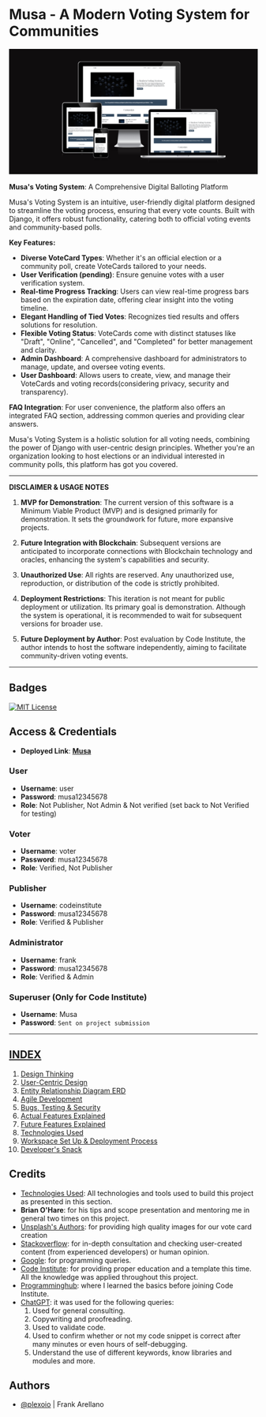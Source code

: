 # Musa - A Modern Voting System for Communities 

![Responsive Mockup image](https://github.com/plexoio/musa/blob/main/documentation/assets/img/mockup/mockup.png)

**Musa's Voting System**: A Comprehensive Digital Balloting Platform

Musa's Voting System is an intuitive, user-friendly digital platform designed to streamline the voting process, ensuring that every vote counts. Built with Django, it offers robust functionality, catering both to official voting events and community-based polls.

**Key Features:**
- **Diverse VoteCard Types**: Whether it's an official election or a community poll, create VoteCards tailored to your needs.
- **User Verification (pending)**: Ensure genuine votes with a user verification system.
- **Real-time Progress Tracking**: Users can view real-time progress bars based on the expiration date, offering clear insight into the voting timeline.
- **Elegant Handling of Tied Votes**: Recognizes tied results and offers solutions for resolution.
- **Flexible Voting Status**: VoteCards come with distinct statuses like "Draft", "Online", "Cancelled", and "Completed" for better management and clarity.
- **Admin Dashboard**: A comprehensive dashboard for administrators to manage, update, and oversee voting events.
- **User Dashboard**: Allows users to create, view, and manage their VoteCards and voting records(considering privacy, security and transparency).

**FAQ Integration**: 
For user convenience, the platform also offers an integrated FAQ section, addressing common queries and providing clear answers.

Musa's Voting System is a holistic solution for all voting needs, combining the power of Django with user-centric design principles. Whether you're an organization looking to host elections or an individual interested in community polls, this platform has got you covered.

---

**DISCLAIMER & USAGE NOTES**

1. **MVP for Demonstration**: The current version of this software is a Minimum Viable Product (MVP) and is designed primarily for demonstration. It sets the groundwork for future, more expansive projects.
   
2. **Future Integration with Blockchain**: Subsequent versions are anticipated to incorporate connections with Blockchain technology and oracles, enhancing the system's capabilities and security.

3. **Unauthorized Use**: All rights are reserved. Any unauthorized use, reproduction, or distribution of the code is strictly prohibited.

4. **Deployment Restrictions**: This iteration is not meant for public deployment or utilization. Its primary goal is demonstration. Although the system is operational, it is recommended to wait for subsequent versions for broader use.

5. **Future Deployment by Author**: Post evaluation by Code Institute, the author intends to host the software independently, aiming to facilitate community-driven voting events.

---

## Badges

[![MIT License](https://img.shields.io/badge/License-MIT-green.svg)](https://choosealicense.com/licenses/mit/)

## Access & Credentials

- **Deployed Link**: [**Musa**](https://musa-voting-077e0d53fa15.herokuapp.com/)

### User

- **Username**: user
- **Password**: musa12345678
- **Role**: Not Publisher, Not Admin & Not verified (set back to Not Verified for testing)

### Voter

- **Username**: voter
- **Password**: musa12345678
- **Role**: Verified, Not Publisher

### Publisher

- **Username**: codeinstitute
- **Password**: musa12345678
- **Role**: Verified & Publisher

### Administrator

- **Username**: frank
- **Password**: musa12345678
- **Role**: Verified & Admin

### Superuser (Only for Code Institute)

- **Username**: Musa
- **Password**: `Sent on project submission`

---

## [INDEX](https://github.com/plexoio/musa/blob/main/)
1. [Design Thinking](https://github.com/plexoio/musa/blob/main/documentation/readme/design-thinking/design-thinking.md)
2. [User-Centric Design](https://github.com/plexoio/musa/blob/main/documentation/readme/user-centric/user-centric.md)
3. [Entity Relationship Diagram ERD](https://github.com/plexoio/musa/blob/main/documentation/readme/erd/erd.md)
4. [Agile Development](https://github.com/plexoio/musa/blob/main/documentation/readme/agile-development/agile-development.md)
5. [Bugs, Testing & Security](https://github.com/plexoio/musa/blob/main/documentation/readme/bug-test-security/bug_test_security.md)
6. [Actual Features Explained](https://github.com/plexoio/musa/blob/main/documentation/readme/actual-features/actual_features.md)
7. [Future Features Explained](https://github.com/plexoio/musa/blob/main/documentation/readme/future-features/future_features.md)
8. [Technologies Used](https://github.com/plexoio/musa/blob/main/documentation/readme/tech-used/tech_used.md)
9. [Workspace Set Up & Deployment Process](https://github.com/plexoio/musa/blob/main/documentation/readme/set-up-and-deployment/set_up_and_deployment.md)
10. [Developer's Snack](https://github.com/plexoio/musa/blob/main/documentation/assets/readme/deployment.md)

## Credits

- [Technologies Used](https://github.com/plexoio/musa/blob/main/documentation/readme/tech-used/tech_used.md): All technologies and tools used to build this project as presented in this section.
- **Brian O'Hare**: for his tips and scope presentation and mentoring me in general two times on this project.
- [Unsplash's Authors](https://unsplash.com/): for providing high quality images for our vote card creation
- [Stackoverflow](https://stackoverflow.com/): for in-depth consultation and checking user-created content (from experienced developers) or human opinion.
- [Google](https://google.com): for programming queries.
- [Code Institute](https://codeinstitute.net/): for providing proper education and a template this time. All the knowledge was applied throughout this project.
- [Programminghub](https://programminghub.io/): where I learned the basics before joining Code Institute.
- [ChatGPT](https://chat.openai.com/chat): it was used for the following queries:
    1. Used for general consulting.
    2. Copywriting and proofreading.
    3. Used to validate code.
    4. Used to confirm whether or not my code snippet is correct after many minutes or even hours of self-debugging.
    5. Understand the use of different keywords, know libraries and modules and more.

## Authors 

- [@plexoio](https://www.github.com/plexoio) | Frank Arellano